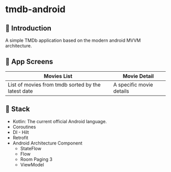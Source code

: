 # tmdb-android

## 🔖 Introduction
A simple TMDb application based on the modern android MVVM architecture.  


## 📱 App Screens 
Movies List | Movie Detail |
--- | --- |
List of movies from tmdb sorted by the latest date | A specific movie details |

## 🔨 Stack 
- Kotlin: The current official Android language.
- Coroutines
- DI - Hilt
- Retrofit
- Android Architecture Component
  - StateFlow
  - Flow
  - Room Paging 3
  - ViewModel
